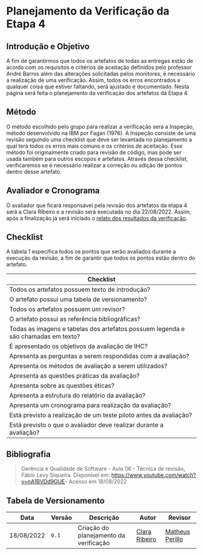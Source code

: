 # Planejamento da Verificação da Etapa 4

## Introdução e Objetivo

A fim de garantirmos que todos os artefatos de todas as entregas estão de acordo com os requisitos e critérios de aceitação definidos pelo professor André Barros além das alterações solicitadas pelos monitores, é necessário a realização de uma verificação. Assim, todos os erros encontrados e qualquer coisa que estiver faltando, será ajustado e documentado. Nesta página será feita o planejamento da verificação dos artefatos da Etapa 4.

## Método

O método escolhido pelo grupo para realizar a verificação será a Inspeção, método desenvolvido na IBM por Fagan (1976). A Inspeção consiste de uma revisão seguindo uma checklist que deve ser levantada no planejamento a qual terá todos os erros mais comuns e os critérios de aceitação. Esse método foi originalmente criado para revisão de código, mas pode ser usada também para outros escopos e artefatos.
Através dessa checklist, verificaremos se é necessário realizar a correção ou adição de pontos dentro desse artefato.

## Avaliador e Cronograma

O avaliador que ficará responsável pela revisão dos artefatos da etapa 4 será a Clara Ribeiro e a revisão será executada no dia 22/08/2022. Assim, após a finalização já será iniciado o [relato dos resultados da verificação](./relato.md).

## Checklist

A tabela 1 especifica todos os pontos que serão avaliados durante a execução da revisão, a fim de garantir que todos os pontos estão dentro do artefato.

| Checklist | 
| ---- |
| Todos os artefatos possuem texto de introdução? |
| O artefato possui uma tabela de versionamento? |
| Todos os artefatos possuem um revisor? |
| O artefato possui as referência bibliográficas? |
| Todas as imagens e tabelas dos artefatos possuem legenda e são chamadas em texto? |
| É apresentado os objetivos da avaliação de IHC? |
| Apresenta as perguntas a serem respondidas com a avaliação? |
| Apresenta os métodos de avaliação a serem utilizados? |
| Apresenta as questões práticas da avaliação? |
| Apresenta sobre as questões éticas? |
| Apresenta a estrutura do relatório da avaliação? | 
| Apresenta um cronograma para realização da avaliação? |
| Está previsto a realização de um teste piloto antes da avaliação? |
| Está previsto o que o avaliador deve realizar durante a avaliação? |

## Bibliografia
> Gerência e Qualidade de Software - Aula 06 - Técnica de revisão, Fábio Levy Siqueira. Disponível em: <https://www.youtube.com/watch?v=nA1BVDd9GUE>- Acesso em 18/08/2022

## Tabela de Versionamento

| Data | Versão | Descrição | Autor | Revisor |
| ---- | ------ | --------- | ----- | ------- |
| 18/08/2022 | `0.1`  | Criação do planejamento da verificação | [Clara Ribeiro](https://github.com/clara-ribeiro) | [Matheus Perillo](https://github.com/MatheusPerillo)